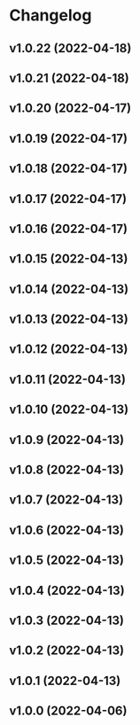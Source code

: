 # Changelog

<!--next-version-placeholder-->

## v1.0.22 (2022-04-18)


## v1.0.21 (2022-04-18)


## v1.0.20 (2022-04-17)


## v1.0.19 (2022-04-17)


## v1.0.18 (2022-04-17)


## v1.0.17 (2022-04-17)


## v1.0.16 (2022-04-17)


## v1.0.15 (2022-04-13)


## v1.0.14 (2022-04-13)


## v1.0.13 (2022-04-13)


## v1.0.12 (2022-04-13)


## v1.0.11 (2022-04-13)


## v1.0.10 (2022-04-13)


## v1.0.9 (2022-04-13)


## v1.0.8 (2022-04-13)


## v1.0.7 (2022-04-13)


## v1.0.6 (2022-04-13)


## v1.0.5 (2022-04-13)


## v1.0.4 (2022-04-13)


## v1.0.3 (2022-04-13)


## v1.0.2 (2022-04-13)


## v1.0.1 (2022-04-13)


## v1.0.0 (2022-04-06)

